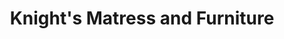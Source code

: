 ---
title: "Knight's Matress and Furniture"
url: /lehi/knights-matress-and-furniture/
shop: furniture
---